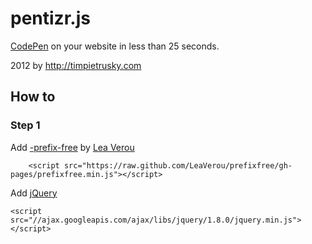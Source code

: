 # pentizr.js

[CodePen](http://codepen.io) on your website in less than 25 seconds.

2012 by http://timpietrusky.com

## How to

### Step 1

Add [-prefix-free](http://leaverou.github.com/prefixfree/) by [Lea Verou](http://lea.verou.me/) 

        <script src="https://raw.github.com/LeaVerou/prefixfree/gh-pages/prefixfree.min.js"></script>

Add [jQuery](http://leaverou.github.com/prefixfree/) 

    <script src="//ajax.googleapis.com/ajax/libs/jquery/1.8.0/jquery.min.js"></script>